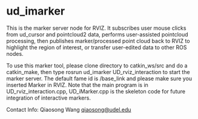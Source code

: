 ud_imarker
==========
This is the marker server node for RVIZ. It subscribes user mouse clicks from ud_cursor and pointcloud2 data, performs user-assisted pointcloud processing, then publishes marker/processed point cloud back to RVIZ to highlight the region of interest, or transfer user-edited data to other ROS nodes.

To use this marker tool, please clone directory to catkin_ws/src and do a catkin_make, then type rosrun ud_imarker UD_rviz_interaction to start the marker server. The default fame id is /base_link and please make sure you inserted Marker in RVIZ. Note that the main program is in UD_rviz_interaction.cpp, UD_iMarker.cpp is the skeleton code for future integration of interactive markers. 

Contact Info:
Qiaosong Wang
qiaosong@udel.edu
